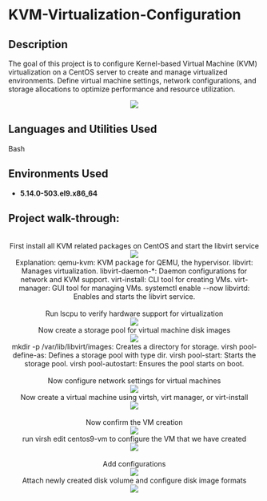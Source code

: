 # KVM-Virtualization-Configuration
<h2>Description</h2>
The goal of this project is to configure Kernel-based Virtual Machine (KVM) virtualization on a CentOS server to create and manage virtualized environments. Define virtual machine settings, network configurations, and storage allocations to optimize performance and resource utilization.

<p align="center">
<img src="http://technewskb.com/wp-content/uploads/2017/01/linux-kvm.png"/>

<h2>Languages and Utilities Used</h2>

Bash 

<h2>Environments Used </h2>

- <b> 5.14.0-503.el9.x86_64 </b>

<h2>Project walk-through:</h2>
<p align="center">
  <br/> First install all KVM related packages on CentOS and start the libvirt service <br/>
<img src="https://github.com/user-attachments/assets/3078bf3a-e814-4f7b-b7cf-182414ab6df8"/>
  <br/> Explanation:
qemu-kvm: KVM package for QEMU, the hypervisor.
libvirt: Manages virtualization.
libvirt-daemon-*: Daemon configurations for network and KVM support.
virt-install: CLI tool for creating VMs.
virt-manager: GUI tool for managing VMs.
systemctl enable --now libvirtd: Enables and starts the libvirt service. <br/>
  <br/> Run lscpu to verify hardware support for virtualization <br/>
 <img src="https://github.com/user-attachments/assets/10dde927-f164-4728-be57-b313788552c8"/>
  <br/> Now create a storage pool for virtual machine disk images <br/>
  <img src="https://github.com/user-attachments/assets/6d614805-ed7e-496b-a5f7-982cfd30d212"/>
  <br/> mkdir -p /var/lib/libvirt/images: Creates a directory for storage.
virsh pool-define-as: Defines a storage pool with type dir.
virsh pool-start: Starts the storage pool.
virsh pool-autostart: Ensures the pool starts on boot. <br/>
  <br/> Now configure network settings for virtual machines  <br/> 
  <img src="https://github.com/user-attachments/assets/c52f2191-2ac9-4be5-9b27-2cbc891f3e01"/>
<br /> Now create a virtual machine using virtsh, virt manager, or virt-install <br/>
 <img src="https://github.com/user-attachments/assets/67c17b49-6dcb-40dd-83c4-96a47c2cd07a"/>
 <br /> 
 <br/> Now confirm the VM creation  <br/>
 <img src="https://github.com/user-attachments/assets/c93206b8-898a-494b-b2d7-0d234d97ae0e"/>
 <br /> run virsh edit centos9-vm to configure the VM that we have created   <br/>
 <img src="https://github.com/user-attachments/assets/34359bc0-dafd-466d-9227-be68adf14caa"/>
 <br /> 
 <br/> Add configurations  <br/>
 <img src="https://github.com/user-attachments/assets/546741b7-3f96-444a-b417-330baa531577"/>
  <br /> Attach newly created disk volume and configure disk image formats <br/>
 <img src="https://github.com/user-attachments/assets/278a4f3b-f9e4-4fc2-bf51-b6de0a5f7b55"/>
 <br /> 
 <br/>   <br/>
 <img src=""/>
  <br />  <br/>
 <img src=""/>
 <br /> 
 <br/>   <br/>
 <img src=""/><br />  <br/>
 <img src=""/>
 <br /> 
 <br/>   <br/>
 <img src=""/><br />  <br/>
 <img src=""/>
 <br /> 
 <br/>   <br/>
 <img src=""/><br />  <br/>
 <img src=""/>
 <br /> 
 <br/>   <br/>
 <img src=""/><br />  <br/>
 <img src=""/>
 <br /> 
 <br/>   <br/>
 <img src=""/><br />  <br/>
 <img src=""/>
 <br /> 
 <br/>   <br/>
 <img src=""/><br />  <br/>
 <img src=""/>
 <br /> 
 <br/>   <br/>
 <img src=""/><br />  <br/>
 <img src=""/>
 <br /> 
 <br/>   <br/>
 <img src=""/><br />  <br/>
 <img src=""/>
 <br /> 
 <br/>   <br/>
 <img src=""/><br />  <br/>
 <img src=""/>
 <br /> 
 <br/>   <br/>
 <img src=""/><br />  <br/>
 <img src=""/>
 <br /> 
 <br/>   <br/>
 <img src=""/><br />  <br/>
 <img src=""/>
 <br /> 
 <br/>   <br/>
 <img src=""/><br />  <br/>
 <img src=""/>
 <br /> 
 <br/>   <br/>
 <img src=""/><br />  <br/>
 <img src=""/>
 <br /> 
 <br/>   <br/>
 <img src=""/><br />  <br/>
 <img src=""/>
 <br /> 
 <br/>   <br/>
 <img src=""/><br />  <br/>
 <img src=""/>
 <br /> 
 <br/>   <br/>
 <img src=""/><br />  <br/>
 <img src=""/>
 <br /> 
 <br/>   <br/>
 <img src=""/>
